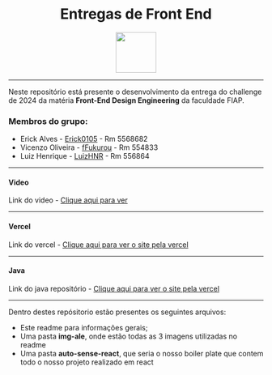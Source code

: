 <div align="center">
  
# Entregas de Front End

 <img src="https://media0.giphy.com/media/bGgsc5mWoryfgKBx1u/giphy.gif" height="80" />
</div>

---

Neste repositório está presente o desenvolvimento da entrega do challenge de 2024 da matéria **Front-End Design Engineering** da faculdade FIAP.

### Membros do grupo:
- Erick Alves - <a href="https://github.com/Erick0105">Erick0105</a> - Rm 5568682
- Vicenzo Oliveira - <a href="https://github.com/fFukurou">fFukurou</a> - Rm 554833
- Luiz Henrique - <a href="https://github.com/LuizHNR">LuizHNR</a> - Rm 556864

---
#### Video
Link do video - <a href="https://youtu.be/c2sKq0G0fag">Clique aqui para ver</a>

---

#### Vercel
Link do vercel - <a href="https://autosense-sprint4-cyi0ok86a-ffukurous-projects.vercel.app/">Clique aqui para ver o site pela vercel</a>

---

#### Java
Link do java repositório - <a href="https://github.com/Auto-Sense-Challenge/Java">Clique aqui para ver o site pela vercel</a>

---

Dentro destes repósitorio estão presentes os seguintes arquivos:
- Este readme para informações gerais;
- Uma pasta **img-ale**, onde estão todas as 3 imagens utilizadas no readme
- Uma pasta **auto-sense-react**, que seria o nosso boiler plate que contem todo o nosso projeto realizado em react


